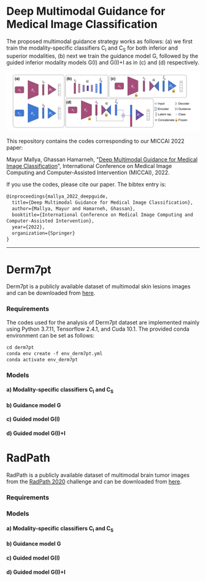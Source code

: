# Deep Multimodal Guidance for Medical Image Classification

The proposed multimodal guidance strategy works as follows: (a) we first train the modality-specific classifiers C<sub>I</sub> and C<sub>S</sub> for both inferior and superior modalities, (b) next we train the guidance model G, followed by the guided inferior modality models G(I) and G(I)+I as in (c) and (d) respectively.

![](/imgs/MMG.png)


This repository contains the codes corresponding to our MICCAI 2022 paper:

Mayur Mallya, Ghassan Hamarneh, "[Deep Multimodal Guidance for Medical Image Classification](https://arxiv.org/pdf/2203.05683.pdf)", International Conference on Medical Image Computing and Computer-Assisted Intervention (MICCAI), 2022.

If you use the codes, please cite our paper. The bibtex entry is:
<!-- Add the pages in the bib -->
```
@inproceedings{mallya_2022_deepguide,
  title={Deep Multimodal Guidance for Medical Image Classification},
  author={Mallya, Mayur and Hamarneh, Ghassan},
  booktitle={International Conference on Medical Image Computing and Computer-Assisted Intervention},
  year={2022},
  organization={Springer}
}
```
---

# Derm7pt

Derm7pt is a publicly available dataset of multimodal skin lesions images and can be downloaded from [here](https://github.com/jeremykawahara/derm7pt).

### Requirements

The codes used for the analysis of Derm7pt dataset are implemented mainly using Python 3.7.11, Tensorflow 2.4.1, and Cuda 10.1. The provided conda environment can be set as follows:

```
cd derm7pt
conda env create -f env_derm7pt.yml
conda activate env_derm7pt
```

### Models

#### a) Modality-specific classifiers C<sub>I</sub> and C<sub>S</sub>

#### b) Guidance model G

#### c) Guided model G(I)

#### d) Guided model G(I)+I

# RadPath

RadPath is a publicly available dataset of multimodal brain tumor images from the [RadPath 2020](https://miccai.westus2.cloudapp.azure.com/competitions/1) challenge and can be downloaded from [here](http://miccai2020-data.eastus.cloudapp.azure.com/).

### Requirements

### Models

#### a) Modality-specific classifiers C<sub>I</sub> and C<sub>S</sub>

#### b) Guidance model G

#### c) Guided model G(I)

#### d) Guided model G(I)+I
